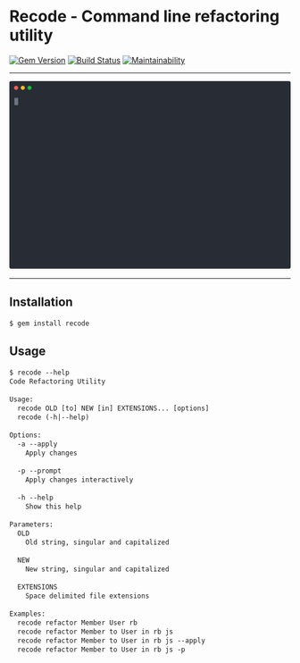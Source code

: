 # Recode - Command line refactoring utility

[![Gem Version](https://badge.fury.io/rb/recode.svg)](https://badge.fury.io/rb/recode)
[![Build Status](https://github.com/DannyBen/recode/workflows/Test/badge.svg)](https://github.com/DannyBen/recode/actions?query=workflow%3ATest)
[![Maintainability](https://api.codeclimate.com/v1/badges/5e766a4651a7320f714f/maintainability)](https://codeclimate.com/github/DannyBen/recode/maintainability)

---

![Demo](/demo/cast.svg)

---

## Installation

    $ gem install recode


## Usage

```
$ recode --help
Code Refactoring Utility

Usage:
  recode OLD [to] NEW [in] EXTENSIONS... [options]
  recode (-h|--help)

Options:
  -a --apply
    Apply changes

  -p --prompt
    Apply changes interactively

  -h --help
    Show this help

Parameters:
  OLD
    Old string, singular and capitalized

  NEW
    New string, singular and capitalized

  EXTENSIONS
    Space delimited file extensions

Examples:
  recode refactor Member User rb
  recode refactor Member to User in rb js
  recode refactor Member to User in rb js --apply
  recode refactor Member to User in rb js -p
```
